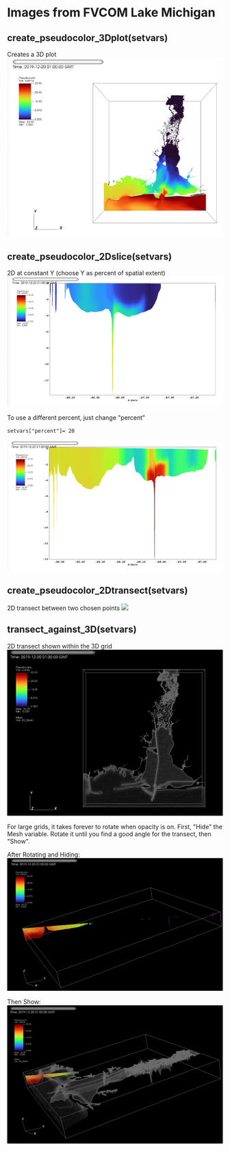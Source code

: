 # Images from FVCOM Lake Michigan

## create_pseudocolor_3Dplot(setvars)
Creates a 3D plot
![](imgs/3DMB.png)


## create_pseudocolor_2Dslice(setvars) 
2D at constant Y (choose Y as percent of spatial extent)
![](imgs/2DMB.png)

To use a different percent, just change "percent" 
```
setvars["percent"]= 20
```
![](imgs/2D20MB.png)

## create_pseudocolor_2Dtransect(setvars)
2D transect between two chosen points
![](imgs/transectMB.png)

## transect_against_3D(setvars)
2D transect shown within the 3D grid
![](imgs/3DtransectMB.png)

For large grids, it takes forever to rotate when opacity is on. First, "Hide" the Mesh variable. Rotate it until you find a good angle for the transect, then "Show".

After Rotating and Hiding:
![](imgs/hideMB.png)

Then Show:
![](imgs/showMB.png)
